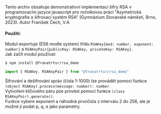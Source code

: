 Tento archiv obsahuje demonstrativní implementaci šifry RSA v programovacím jazyce javascript
pro ročníkovou práci "Asymetrická kryptografie a šifrovací systém RSA"
(Gymnázium Slovanské náměstí, Brno, 2023). Autor Franišek Čech, V.A

#### Použití:
Modul exportuje (ES6 modle system) třídu `RSAKey{mod: number, exponent: number}` a 
`RSAKeyPair{publicKey: RSAKey, privateKey: RSAKey}`.  
Jak začít modul používat:
```bash
$ npm install @franatrtur/rsa_demo
```
```javascript
import { RSAKey, RSAKeyPair } from "@franatrtur/rsa_demo"
```
Šifrování a dešifrování správ (čísla 1-1000) lze provádět pomocí funkce `(object RSAKey).process(message: number): number`.  
Vytvoření klíčového páru pze provést pomocí funkce `(class RSAKeyPair).generate()`.  
Funkce vybere exponent a náhodná prvočísla z intervalu 2 do 256, ale je možné jí podat p, q, e jako parametry.
